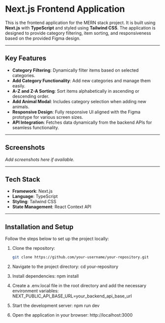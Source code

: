 # Next.js Frontend Application

This is the frontend application for the MERN stack project. It is built using **Next.js** with **TypeScript** and styled using **Tailwind CSS**. The application is designed to provide category filtering, item sorting, and responsiveness based on the provided Figma design.

---

## Key Features

- **Category Filtering**: Dynamically filter items based on selected categories.
- **Add Category Functionality**: Add new categories and manage them easily.
- **A-Z and Z-A Sorting**: Sort items alphabetically in ascending or descending order.
- **Add Animal Modal**: Includes category selection when adding new animals.
- **Responsive Design**: Fully responsive UI aligned with the Figma prototype for various screen sizes.
- **API Integration**: Fetches data dynamically from the backend APIs for seamless functionality.

---

## Screenshots

_Add screenshots here if available._

---

## Tech Stack

- **Framework**: Next.js
- **Language**: TypeScript
- **Styling**: Tailwind CSS
- **State Management**: React Context API

---

## Installation and Setup

Follow the steps below to set up the project locally:

1. Clone the repository:
   ```bash
   git clone https://github.com/your-username/your-repository.git

2. Navigate to the project directory:
cd your-repository

3. Install dependencies:
npm install

4. Create a .env.local file in the root directory and add the necessary environment variables:
NEXT_PUBLIC_API_BASE_URL=your_backend_api_base_url

5. Start the development server:
npm run dev

6. Open the application in your browser:
http://localhost:3000